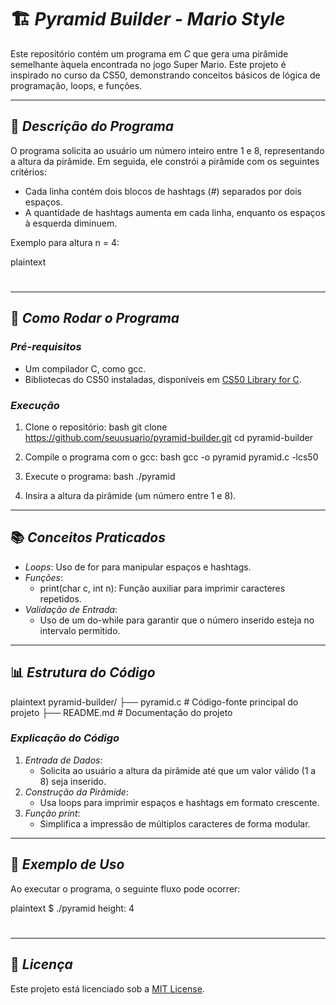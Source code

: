 # 🏗️ *Pyramid Builder - Mario Style*

Este repositório contém um programa em *C* que gera uma pirâmide semelhante àquela encontrada no jogo Super Mario. Este projeto é inspirado no curso da CS50, demonstrando conceitos básicos de lógica de programação, loops, e funções.

---

## 📄 *Descrição do Programa*

O programa solicita ao usuário um número inteiro entre 1 e 8, representando a altura da pirâmide. Em seguida, ele constrói a pirâmide com os seguintes critérios:

- Cada linha contém dois blocos de hashtags (#) separados por dois espaços.
- A quantidade de hashtags aumenta em cada linha, enquanto os espaços à esquerda diminuem.

Exemplo para altura n = 4:

plaintext
   #  #
  ##  ##
 ###  ###
####  ####


---

## 🚀 *Como Rodar o Programa*

### *Pré-requisitos*
- Um compilador C, como gcc.
- Bibliotecas do CS50 instaladas, disponíveis em [CS50 Library for C](https://cs50.readthedocs.io/).

### *Execução*

1. Clone o repositório:
   bash
   git clone https://github.com/seuusuario/pyramid-builder.git
   cd pyramid-builder
   

2. Compile o programa com o gcc:
   bash
   gcc -o pyramid pyramid.c -lcs50
   

3. Execute o programa:
   bash
   ./pyramid
   

4. Insira a altura da pirâmide (um número entre 1 e 8).

---

## 📚 *Conceitos Praticados*

- *Loops*: Uso de for para manipular espaços e hashtags.
- *Funções*:
  - print(char c, int n): Função auxiliar para imprimir caracteres repetidos.
- *Validação de Entrada*:
  - Uso de um do-while para garantir que o número inserido esteja no intervalo permitido.

---

## 📊 *Estrutura do Código*

plaintext
pyramid-builder/
├── pyramid.c        # Código-fonte principal do projeto
├── README.md        # Documentação do projeto


### *Explicação do Código*
1. *Entrada de Dados*:
   - Solicita ao usuário a altura da pirâmide até que um valor válido (1 a 8) seja inserido.
2. *Construção da Pirâmide*:
   - Usa loops para imprimir espaços e hashtags em formato crescente.
3. *Função print*:
   - Simplifica a impressão de múltiplos caracteres de forma modular.

---

## 🌟 *Exemplo de Uso*

Ao executar o programa, o seguinte fluxo pode ocorrer:

plaintext
$ ./pyramid
height: 4
   #  #
  ##  ##
 ###  ###
####  ####


---

## 📜 *Licença*

Este projeto está licenciado sob a [MIT License](LICENSE).

